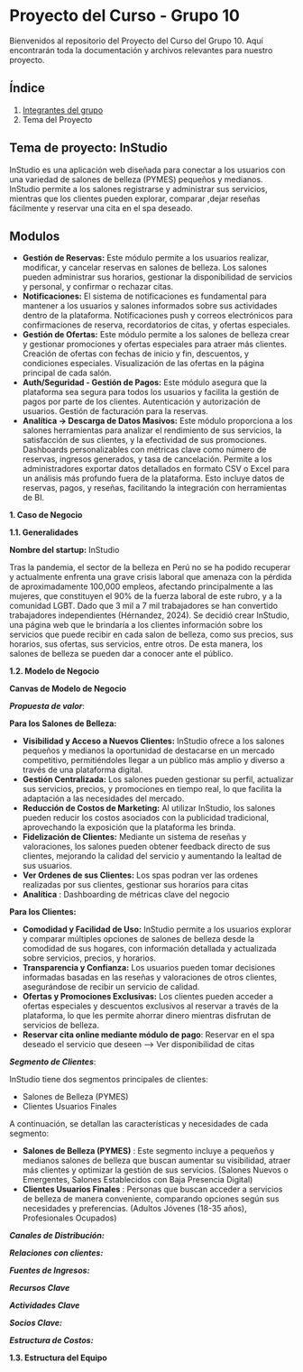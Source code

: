 # Proyecto del Curso - Grupo 10

Bienvenidos al repositorio del Proyecto del Curso del Grupo 10. Aquí encontrarán toda la documentación y archivos relevantes para nuestro proyecto.

## Índice

1. [Integrantes del grupo](01.%20integrantes/integrantes.md)
2. Tema del Proyecto

## Tema de proyecto: InStudio
InStudio es una aplicación web diseñada para conectar a los usuarios con una variedad de salones de belleza (PYMES) pequeños y medianos. InStudio permite a los salones registrarse y administrar sus servicios, mientras que los clientes pueden explorar, comparar ,dejar reseñas fácilmente y reservar una cita en el spa deseado.

## Modulos
- **Gestión de Reservas:** Este módulo permite a los usuarios realizar, modificar, y cancelar reservas en salones de belleza. Los salones pueden administrar sus horarios, gestionar la disponibilidad de servicios y personal, y confirmar o rechazar citas.
- **Notificaciones:**  El sistema de notificaciones es fundamental para mantener a los usuarios y salones informados sobre sus actividades dentro de la plataforma. Notificaciones push y correos electrónicos para confirmaciones de reserva, recordatorios de citas, y ofertas especiales.
- **Gestión de Ofertas:**  Este módulo permite a los salones de belleza crear y gestionar promociones y ofertas especiales para atraer más clientes. Creación de ofertas con fechas de inicio y fin, descuentos, y condiciones especiales. Visualización de las ofertas en la página principal de cada salón.
- **Auth/Seguridad - Gestión de Pagos:** Este módulo asegura que la plataforma sea segura para todos los usuarios y facilita la gestión de pagos por parte de los clientes. Autenticación y autorización de usuarios.  Gestión de facturación para la reservas.
- **Analítica -> Descarga de Datos Masivos:** Este módulo proporciona a los salones herramientas para analizar el rendimiento de sus servicios, la satisfacción de sus clientes, y la efectividad de sus promociones. Dashboards personalizables con métricas clave como número de reservas, ingresos generados, y tasa de cancelación. Permite a los administradores exportar datos detallados en formato CSV o Excel para un análisis más profundo fuera de la plataforma. Esto incluye datos de reservas, pagos, y reseñas, facilitando la integración con herramientas de BI.

**1. Caso de Negocio**

**1.1. Generalidades**

**Nombre del startup:**  InStudio

Tras la pandemia, el sector de la belleza en Perú no se ha podido recuperar y actualmente enfrenta una grave crisis laboral que amenaza con la pérdida de aproximadamente 100,000 empleos, afectando principalmente a las mujeres, que constituyen el 90% de la fuerza laboral de este rubro, y a la comunidad LGBT. Dado que 3 mil a 7 mil trabajadores se han convertido trabajadores independientes (Hérnandez, 2024). Se decidió crear InStudio, una página web que le brindaría a los clientes información sobre los servicios que puede recibir en cada salon de belleza, como sus precios, sus horarios, sus ofertas, sus servicios, entre otros. De esta manera, los salones de belleza se pueden dar a conocer ante el público.

**1.2. Modelo de Negocio**

**Canvas de Modelo de Negocio**

***Propuesta de valor***:

****Para los Salones de Belleza:****
  - **Visibilidad y Acceso a Nuevos Clientes:** InStudio ofrece a los salones pequeños y medianos la oportunidad de destacarse en un mercado competitivo, permitiéndoles llegar a un público más amplio y diverso a través de una   plataforma digital.
  - **Gestión Centralizada:** Los salones pueden gestionar su perfil, actualizar sus servicios, precios, y promociones en tiempo real, lo que facilita la adaptación a las necesidades del mercado.
  - **Reducción de Costos de Marketing:** Al utilizar InStudio, los salones pueden reducir los costos asociados con la publicidad tradicional, aprovechando la exposición que la plataforma les brinda.
  - **Fidelización de Clientes:** Mediante un sistema de reseñas y valoraciones, los salones pueden obtener feedback directo de sus clientes, mejorando la calidad del servicio y aumentando la lealtad de sus usuarios.
  - **Ver Ordenes de sus Clientes:** Los spas podran ver las ordenes realizadas por sus clientes, gestionar sus horarios para citas
  - **Analítica** : Dashboarding de métricas clave del negocio 

****Para los Clientes:****

- **Comodidad y Facilidad de Uso:** InStudio permite a los usuarios explorar y comparar múltiples opciones de salones de belleza desde la comodidad de sus hogares, con información detallada y actualizada sobre servicios, precios, y horarios.
- **Transparencia y Confianza:** Los usuarios pueden tomar decisiones informadas basadas en las reseñas y valoraciones de otros clientes, asegurándose de recibir un servicio de calidad.
- **Ofertas y Promociones Exclusivas:** Los clientes pueden acceder a ofertas especiales y descuentos exclusivos al reservar a través de la plataforma, lo que les permite ahorrar dinero mientras disfrutan de servicios de belleza.
- **Reservar cita online mediante módulo de pago**: Reservar en el spa deseado el servicio que deseen --> Ver disponibilidad de citas

***Segmento de Clientes***:

InStudio tiene dos segmentos principales de clientes:

- Salones de Belleza (PYMES)
- Clientes Usuarios Finales

A continuación, se detallan las características y necesidades de cada segmento:
- **Salones de Belleza (PYMES)** : Este segmento incluye a pequeños y medianos salones de belleza que buscan aumentar su visibilidad, atraer más clientes y optimizar la gestión de sus servicios. (Salones Nuevos o Emergentes, Salones Establecidos con Baja Presencia Digital)
- **Clientes Usuarios Finales** : Personas que buscan acceder a servicios de belleza de manera conveniente, comparando opciones según sus necesidades y preferencias. (Adultos Jóvenes (18-35 años), Profesionales Ocupados)

***Canales de Distribución:***

***Relaciones con clientes:***

***Fuentes de Ingresos:***

***Recursos Clave***

***Actividades Clave***

***Socios Clave:***

***Estructura de Costos:***


**1.3. Estructura del Equipo**

